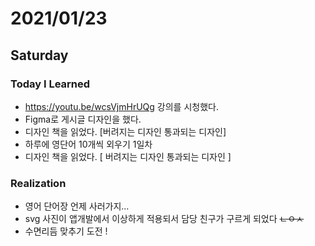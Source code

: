 # 2021/01/23

## Saturday

### Today I Learned

* https://youtu.be/wcsVjmHrUQg 강의를 시청했다.
* Figma로 게시글 디자인을 했다.
* 디자인 책을 읽었다. [버려지는 디자인 통과되는 디자인]
* 하루에 영단어 10개씩 외우기 1일차
* 디자인 책을 읽었다. [ 버려지는 디자인 통과되는 디자인 ]


### Realization

* 영어 단어장 언제 사러가지...
* svg 사진이 앱개발에서 이상하게 적용되서 담당 친구가 구르게 되었다 ~~ㄴㅇㅅ~~
* 수면리듬 맞추기 도전 !
